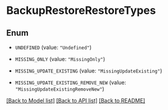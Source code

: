 # BackupRestoreRestoreTypes

## Enum


* `UNDEFINED` (value: `"Undefined"`)

* `MISSING_ONLY` (value: `"MissingOnly"`)

* `MISSING_UPDATE_EXISTING` (value: `"MissingUpdateExisting"`)

* `MISSING_UPDATE_EXISTING_REMOVE_NEW` (value: `"MissingUpdateExistingRemoveNew"`)


[[Back to Model list]](../README.md#documentation-for-models) [[Back to API list]](../README.md#documentation-for-api-endpoints) [[Back to README]](../README.md)



